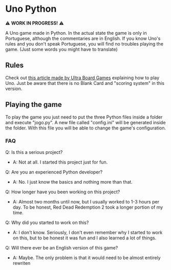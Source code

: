 # Uno Python

:warning: **WORK IN PROGRESS!** :warning:

A Uno game made in Python. In the actual state the game is only in Portuguese, although the commentaries are in English. If you know Uno's rules and you don't speak Portuguese, you will find no troubles playing the game. (Just some words you might have to translate)

## Rules
Check out [this article made by Ultra Board Games](https://www.ultraboardgames.com/uno/game-rules.php) explaining how to play Uno. Just be aware that there is no Blank Card and "scoring system" in this version.

## Playing the game
To play the game you just need to put the three Python files inside a folder and execute "jogo.py". A new file called "config.ini" will be generated inside the folder. With this file you will be able to change the game's configuration.

### FAQ

Q: Is this a serious project?
- A: Not at all. I started this project just for fun.

Q: Are you an experienced Python developer?
- A: No. I just know the basics and nothing more than that.

Q: How longer have you been working on this project?
- A: Almost two months until now, but I usually worked to 1-3 hours per day. To be honest, Red Dead Redemption 2 took a longer portion of my time.

Q: Why did you started to work on this?
- A: I don't know. Seriously, I don't even remember why I started to work on this, but to be honest it was fun and I also learned a lot of things.

Q: Will there ever be an English version of this game?
- A: Maybe. The only problem is that it would need to be almost entirely rewriten
